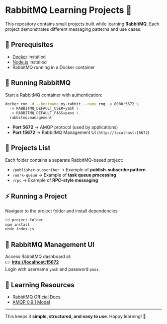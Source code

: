 # RabbitMQ Learning Projects 🚀

This repository contains small projects built while learning **RabbitMQ**. Each project demonstrates different messaging patterns and use cases.

## 📌 Prerequisites
- [Docker](https://www.docker.com/) installed  
- [Node.js](https://nodejs.org/) installed  
- RabbitMQ running in a Docker container  

## 🚀 Running RabbitMQ
Start a RabbitMQ container with authentication:

```sh
docker run -d --hostname my-rabbit --name rmq -p 8080:5672 \
  -e RABBITMQ_DEFAULT_USER=yash \
  -e RABBITMQ_DEFAULT_PASS=pass \
  rabbitmq:management
```

- **Port 5672** → AMQP protocol (used by applications)  
- **Port 15672** → RabbitMQ Management UI (`http://localhost:15672`)  

## 📂 Projects List
Each folder contains a separate RabbitMQ-based project:
- `/publisher-subscriber` → Example of **publish-subscribe pattern**  
- `/work-queue` → Example of **task queue processing**  
- `/rpc` → Example of **RPC-style messaging**  

## ⚡ Running a Project
Navigate to the project folder and install dependencies:

```sh
cd project-folder
npm install
node index.js
```

## 🔗 RabbitMQ Management UI
Access RabbitMQ dashboard at:  
👉 **[http://localhost:15672](http://localhost:15672)**  
Login with username `yash` and password `pass`.  

## 📖 Learning Resources
- [RabbitMQ Official Docs](https://www.rabbitmq.com/documentation.html)  
- [AMQP 0.9.1 Model](https://www.rabbitmq.com/tutorials/amqp-concepts.html)  

---

This keeps it **simple, structured, and easy to use**. Happy learning! 🚀

